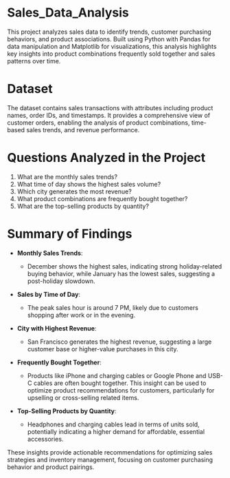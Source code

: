 # Sales_Data_Analysis
This project analyzes sales data to identify trends, customer purchasing behaviors, and product associations. Built using Python with Pandas for data manipulation and Matplotlib for visualizations, this analysis highlights key insights into product combinations frequently sold together and sales patterns over time. 

# Dataset
The dataset contains sales transactions with attributes including product names, order IDs, and timestamps. It provides a comprehensive view of customer orders, enabling the analysis of product combinations, time-based sales trends, and revenue performance.

# Questions Analyzed in the Project

1. What are the monthly sales trends?
2. What time of day shows the highest sales volume?
3. Which city generates the most revenue?
4. What product combinations are frequently bought together?
5. What are the top-selling products by quantity?

# Summary of Findings

- **Monthly Sales Trends**: 
  - December shows the highest sales, indicating strong holiday-related buying behavior, while January has the lowest sales, suggesting a post-holiday slowdown.
  
- **Sales by Time of Day**: 
  - The peak sales hour is around 7 PM, likely due to customers shopping after work or in the evening.

- **City with Highest Revenue**: 
  - San Francisco generates the highest revenue, suggesting a large customer base or higher-value purchases in this city.

- **Frequently Bought Together**: 
  - Products like iPhone and charging cables or Google Phone and USB-C cables are often bought together. This insight can be used to optimize product recommendations for customers, particularly for upselling or cross-selling related items.

- **Top-Selling Products by Quantity**: 
  - Headphones and charging cables lead in terms of units sold, potentially indicating a higher demand for affordable, essential accessories.

These insights provide actionable recommendations for optimizing sales strategies and inventory management, focusing on customer purchasing behavior and product pairings.

